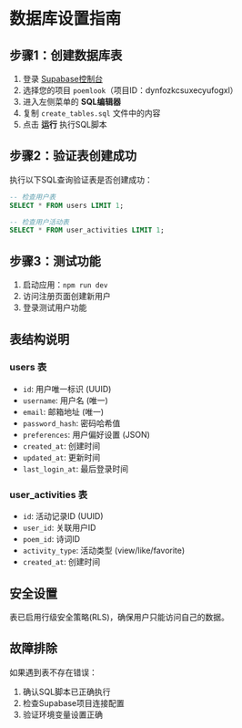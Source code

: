 # 数据库设置指南

## 步骤1：创建数据库表

1. 登录 [Supabase控制台](https://supabase.com/dashboard)
2. 选择您的项目 `poemlook`（项目ID：dynfozkcsuxecyufogxl）
3. 进入左侧菜单的 **SQL编辑器**
4. 复制 `create_tables.sql` 文件中的内容
5. 点击 **运行** 执行SQL脚本

## 步骤2：验证表创建成功

执行以下SQL查询验证表是否创建成功：

```sql
-- 检查用户表
SELECT * FROM users LIMIT 1;

-- 检查用户活动表
SELECT * FROM user_activities LIMIT 1;
```

## 步骤3：测试功能

1. 启动应用：`npm run dev`
2. 访问注册页面创建新用户
3. 登录测试用户功能

## 表结构说明

### users 表

- `id`: 用户唯一标识 (UUID)
- `username`: 用户名 (唯一)
- `email`: 邮箱地址 (唯一)
- `password_hash`: 密码哈希值
- `preferences`: 用户偏好设置 (JSON)
- `created_at`: 创建时间
- `updated_at`: 更新时间
- `last_login_at`: 最后登录时间

### user_activities 表

- `id`: 活动记录ID (UUID)
- `user_id`: 关联用户ID
- `poem_id`: 诗词ID
- `activity_type`: 活动类型 (view/like/favorite)
- `created_at`: 创建时间

## 安全设置

表已启用行级安全策略(RLS)，确保用户只能访问自己的数据。

## 故障排除

如果遇到表不存在错误：

1. 确认SQL脚本已正确执行
2. 检查Supabase项目连接配置
3. 验证环境变量设置正确
